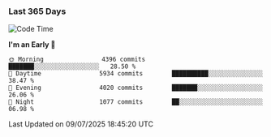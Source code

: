 ### Last 365 Days
<!--START_SECTION:waka-->
![Code Time](http://img.shields.io/badge/Code%20Time-1%2C114%20hrs%2026%20mins-blue)

**I'm an Early 🐤** 

```text
🌞 Morning                4396 commits        ███████░░░░░░░░░░░░░░░░░░   28.50 % 
🌆 Daytime                5934 commits        ██████████░░░░░░░░░░░░░░░   38.47 % 
🌃 Evening                4020 commits        ███████░░░░░░░░░░░░░░░░░░   26.06 % 
🌙 Night                  1077 commits        ██░░░░░░░░░░░░░░░░░░░░░░░   06.98 % 
```



 Last Updated on 09/07/2025 18:45:20 UTC
<!--END_SECTION:waka-->

<!--
**BrianCurliss/BrianCurliss** is a ✨ _special_ ✨ repository because its `README.md` (this file) appears on your GitHub profile.

Here are some ideas to get you started:

- 🔭 I’m currently working on ...
- 🌱 I’m currently learning ...
- 👯 I’m looking to collaborate on ...
- 🤔 I’m looking for help with ...
- 💬 Ask me about ...
- 📫 How to reach me: ...
- 😄 Pronouns: ...
- ⚡ Fun fact: ...
-->
